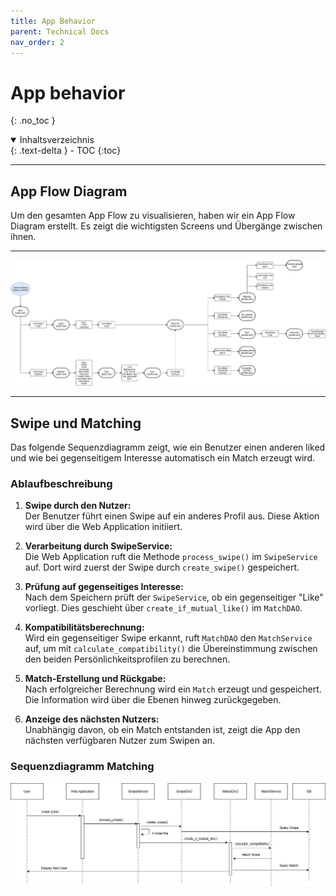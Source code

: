 ```yaml
---
title: App Behavior
parent: Technical Docs
nav_order: 2
---
```


# App behavior
{: .no_toc }

<details open markdown="block">
  <summary>Inhaltsverzeichnis</summary>
  {: .text-delta }
- TOC
{:toc}
</details>

---

## App Flow Diagram

Um den gesamten App Flow zu visualisieren, haben wir ein App Flow Diagram erstellt. Es zeigt die wichtigsten Screens und Übergänge zwischen ihnen.

---

![App Flow Diagramm](../assets/images/SequenzdiagrammCampusConnect.jpg)

---

## Swipe und Matching

Das folgende Sequenzdiagramm zeigt, wie ein Benutzer einen anderen liked und wie bei gegenseitigem Interesse automatisch ein Match erzeugt wird.

### Ablaufbeschreibung

1. **Swipe durch den Nutzer:**  
   Der Benutzer führt einen Swipe auf ein anderes Profil aus. Diese Aktion wird über die Web Application initiiert.

2. **Verarbeitung durch SwipeService:**  
   Die Web Application ruft die Methode `process_swipe()` im `SwipeService` auf. Dort wird zuerst der Swipe durch `create_swipe()` gespeichert.

3. **Prüfung auf gegenseitiges Interesse:**  
   Nach dem Speichern prüft der `SwipeService`, ob ein gegenseitiger "Like" vorliegt. Dies geschieht über `create_if_mutual_like()` im `MatchDAO`.

4. **Kompatibilitätsberechnung:**  
   Wird ein gegenseitiger Swipe erkannt, ruft `MatchDAO` den `MatchService` auf, um mit `calculate_compatibility()` die Übereinstimmung zwischen den beiden Persönlichkeitsprofilen zu berechnen.

5. **Match-Erstellung und Rückgabe:**  
   Nach erfolgreicher Berechnung wird ein `Match` erzeugt und gespeichert. Die Information wird über die Ebenen hinweg zurückgegeben.

6. **Anzeige des nächsten Nutzers:**  
   Unabhängig davon, ob ein Match entstanden ist, zeigt die App den nächsten verfügbaren Nutzer zum Swipen an.

### Sequenzdiagramm Matching

![Sequenzdiagramm Matching](../assets/images/SequenzDiagrammMatching.jpg)